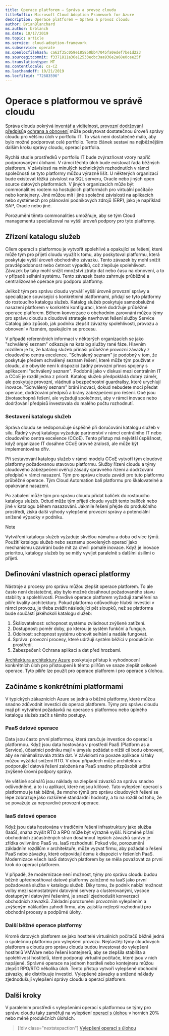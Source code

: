 ```yaml
---
title: Operace platforem – Správa a provoz cloudu
titleSuffix: Microsoft Cloud Adoption Framework for Azure
description: Operace platforem – Správa a provoz cloudu
author: BrianBlanchard
ms.author: brblanch
ms.date: 10/17/2019
ms.topic: article
ms.service: cloud-adoption-framework
ms.subservice: operate
ms.openlocfilehash: ca62f35c059e185850bb47045fa0edef7be1d223
ms.sourcegitcommit: f3371811a36e12533ecbc3aa936e2a68e0cee25f
ms.translationtype: MT
ms.contentlocale: cs-CZ
ms.lasthandoff: 10/21/2019
ms.locfileid: "72683596"
---
```

# <a name="platform-operations-in-cloud-management"></a>Operace s platformou ve správě cloudu

Správa cloudu pokrývá [inventář a viditelnost](./inventory.md), [provozní dodržování předpisů](./operational-compliance.md)a [ochrana a obnovení](./protect.md) může poskytovat dostatečnou úroveň správy cloudu pro většinu úloh v portfoliu IT. To však není dostatečně málo, aby bylo možné podporovat celé portfolio. Tento článek sestaví na nejběžnějším dalším kroku správy cloudu, operací portfolia.

Rychlá studie prostředků v portfoliu IT bude zvýrazňovat vzory napříč podporovanými úlohami. V rámci těchto úloh bude existovat řada běžných platforem. V závislosti na minulých technických rozhodnutích v rámci společnosti se tyto platformy můžou výrazně lišit. U některých organizací bude existovat těžká závislost na SQL serveru, Oracle nebo jiných open source datových platformách. V jiných organizacích může být commonalities rootem na hostujících platformách pro virtuální počítače nebo kontejnery. Jiné můžou mít i jiné společné závislosti na aplikacích nebo systémech pro plánování podnikových zdrojů (ERP), jako je například SAP, Oracle nebo jiné.

Porozumění těmto commonalities umožňuje, aby se tým Cloud managementu specializoval na vyšší úroveň podpory pro tyto platformy.

## <a name="establish-a-service-catalog"></a>Zřízení katalogu služeb

Cílem operací s platformou je vytvořit spolehlivé a opakující se řešení, které může tým pro přijetí cloudu využít k tomu, aby poskytoval platformu, která poskytuje vyšší úroveň obchodního závazku. Tento závazek by mohl snížit pravděpodobnost nebo četnost výpadků, což zlepšuje spolehlivost. Závazek by taky mohl snížit množství ztráty dat nebo času na obnovení, a to v případě selhání systému. Tento závazek často zahrnuje průběžné a centralizované operace pro podporu platformy.

Jelikož tým pro správu cloudu vytváří vyšší úrovně provozní správy a specializace související s konkrétními platformami, přidají se tyto platformy do rostoucího katalogu služeb. Katalog služeb poskytuje samoobslužné nasazení platforem v konkrétní konfiguraci, které dodržuje průběžné operace platforem. Během konverzace o obchodním zarovnání můžou týmy pro správu cloudu a cloudové strategie navrhovat řešení služby Service Catalog jako způsob, jak podniku zlepšit závazky spolehlivosti, provozu a obnovení v řízeném, opakujícím se procesu.

V případě referenčních informací v některých organizacích se jako "schválený seznam" odkazuje na katalog služby rané fáze. Hlavním rozdílem je to, že katalog služeb přináší průběžné provozní závazky z cloudového centra excelence. "Schválený seznam" je podobný v tom, že poskytuje předem schválený seznam řešení, které může tým používat v cloudu, ale obvykle není k dispozici žádný provozní přínos spojený s aplikacemi "schválený seznam". Podobně jako v diskusi mezi centrálním IT a CCoE je rozdíl jedna z priorit. Katalog služeb předpokládá dobrý záměr, ale poskytuje provozní, vládnutí a bezpečnostní guardrailsy, které urychlují inovace. "Schválený seznam" brání inovaci, dokud nebudete moci předat operace, dodržování předpisů a brány zabezpečení pro řešení. Obě jsou životaschopná řešení, ale vyžadují společnost, aby v rámci inovace nebo dodržování předpisů investovala do malého počtu rozhodnutí.

### <a name="building-the-service-catalog"></a>Sestavení katalogu služeb

Správa cloudu se nedoporučuje úspěšně při doručování katalogu služeb v silu. Řádný vývoj katalogu vyžaduje partnerství v rámci centrálního IT nebo cloudového centra excelence (CCoE). Tento přístup má největší úspěšnost, když organizace IT dosáhne CCoE úrovně zralosti, ale může být implementována dřív.

Při sestavování katalogu služeb v rámci modelu CCoE vytvoří tým cloudové platformy požadovanou stavovou platformu. Služby řízení cloudu a týmy cloudového zabezpečení ověřují zásady správného řízení a dodržování předpisů v rámci nasazení. Tým pro správu cloudu zavádí pro tuto platformu průběžné operace. Tým Cloud Automation balí platformu pro škálovatelné a opakované nasazení.

Po zabalení může tým pro správu cloudu přidat balíček do rostoucího katalogu služeb. Odtud může tým přijetí cloudu využít tento balíček nebo jiné v katalogu během nasazování. Jakmile řešení přejde do produkčního prostředí, získá další výhody vylepšené provozní správy a potenciální snížené výpadky v podniku.

> [!NOTE]
> Vytváření katalogu služeb vyžaduje skvělou námahu a dobu od více týmů. Použití katalogu služeb nebo seznamu povolených operací jako mechanismu uzavírání bude mít za chvíli pomalé inovace. Když je inovace prioritou, katalogy služeb by se měly vyvíjet paralelně s dalšími úsilími o přijetí.

## <a name="defining-your-own-platform-operations"></a>Definování vlastních operací platformy

Nástroje a procesy pro správu můžou zlepšit operace platforem. To ale často není dostatečné, aby bylo možné dosáhnout požadovaného stavu stability a spolehlivosti. Pravdivé operace platforem vyžadují zaměření na pilíře kvality architektury. Pokud platforma odůvodňuje hlubší investici v rámci provozu, je třeba zvážit následující pět sloupků, než se platforma bude součástí jakéhokoli katalogu služeb:

1. Škálovatelnost: schopnost systému zvládnout zvýšené zatížení.
2. Dostupnost: poměr doby, po kterou je systém funkční a funguje.
3. Odolnost: schopnost systému obnovit selhání a nadále fungovat.
4. Správa: provozní procesy, které udržují systém běžící v produkčním prostředí.
5. Zabezpečení: Ochrana aplikací a dat před hrozbami.

[Architektura architektury Azure](https://docs.microsoft.com/azure/architecture/guide/pillars) poskytuje přístup k vyhodnocení konkrétních úloh pro přistoupení k těmto pilířům ve snaze zlepšit celkové operace. Tyto pilíře lze použít pro operace platforem i pro operace s úlohou.

## <a name="getting-started-with-specific-platforms"></a>Začínáme s konkrétními platformami

V typických zákaznících Azure se jedná o běžné platformy, které můžou snadno zdůvodnit investici do operací platforem. Týmy pro správu cloudu mají při vytváření požadavků na operace s platformou nebo úplného katalogu služeb začít s těmito postupy.

### <a name="paas-data-operations"></a>PaaS datové operace

Data jsou často první platformou, která zaručuje investice do operací s platformou. Když jsou data hostována v prostředí PaaS (Platform as a Service), účastníci podniku mají v úmyslu požádat o nižší cíl bodu obnovení, aby se minimalizovala ztráta dat. V závislosti na povaze aplikace si taky můžou vyžádat snížení RTO. V obou případech může architektura podporující datová řešení založená na PaaS snadno přizpůsobit určité zvýšené úrovni podpory správy.

Ve většině scénářů jsou náklady na zlepšení závazků za správu snadno odůvodněné, a to i u aplikací, které nejsou klíčové. Tato vylepšení operací s platformou je tak běžné, že mnoho týmů pro správu cloudových řešení se lépe zobrazuje jako rozšířené standardní hodnoty, a to na rozdíl od toho, že se považuje za nepravdivé provozní operace.

### <a name="iaas-data-operations"></a>IaaS datové operace

Když jsou data hostována v tradičním řešení infrastruktury jako služba (IaaS), snaha zvýšit RTO a RPO může být výrazně vyšší. Nicméně přání obchodních zúčastněných stran dosáhnout lepších závazků správy je zřídka ovlivněno PaaS vs. IaaS rozhodnutí. Pokud vše, porozumění základním rozdílům v architektuře, může vyzvat firmu, aby požádal o řešení PaaS nebo závazky, které odpovídají čemu k dispozici v řešeních PaaS. Modernizace všech IaaS datových platforem by se měla považovat za první krok do operací platforem.

V případě, že modernizace není možnost, týmy pro správu cloudu budou běžně upřednostňovat datové platformy založené na IaaS jako první požadovaná služba v katalogu služeb. Díky tomu, že podnik nabízí možnost volby mezi samostatnými datovými servery a clusterovanými, vysoce dostupnými datovými řešeními, je snazší zjednodušit konverzaci obchodních závazků. Základní porozumění provozním vylepšením a zvýšeným nákladům zahodí firmu, aby zajistila nejlepší rozhodnutí pro obchodní procesy a podpůrné úlohy.

### <a name="other-common-platform-operations"></a>Další běžné operace platformy

Kromě datových platforem se jako hostitelé virtuálních počítačů běžně jedná o společnou platformu pro vylepšení provozu. Nejčastěji týmy cloudových platforem a cloudu pro správu cloudu budou investovat do vylepšení hostitelů VMWare nebo řešení kontejnerů, aby se zlepšila stabilita a spolehlivost hostitelů, které podporují virtuální počítače, které jsou v nich napájené. Správné operace na jednom hostiteli nebo kontejneru můžou zlepšit RPO/RTO několika úloh. Tento přístup vytvoří vylepšené obchodní závazky, ale distribuuje investici. Vylepšené závazky a snížené náklady zjednodušují vylepšení správy cloudu a operací platforem.

## <a name="next-steps"></a>Další kroky

V paralelním prostředí s vylepšeními operací s platformou se týmy pro správu cloudu taky zaměřují na vylepšení [operací s úlohou](./workload.md) v horních 20% nebo méně produkčních úlohách.

> [!div class="nextstepaction"]
> [Vylepšení operací s úlohou](./workload.md)
